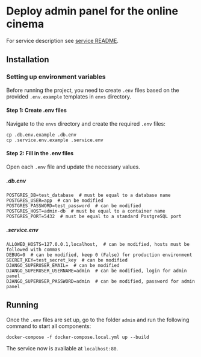 # Deploy admin panel for the online cinema

For service description see [service README](../../services/admin/README.md).

## Installation

### Setting up environment variables

Before running the project, you need to create `.env` files based on the provided `.env.example` templates in `envs` directory.

#### Step 1: Create .env files

Navigate to the `envs` directory and create the required `.env` files:

    cp .db.env.example .db.env
    cp .service.env.example .service.env

#### Step 2: Fill in the .env files

Open each `.env` file and update the necessary values.

##### .db.env

    POSTGRES_DB=test_database  # must be equal to a database name
    POSTGRES_USER=app  # can be modified
    POSTGRES_PASSWORD=test_password  # can be modified
    POSTGRES_HOST=admin-db  # must be equal to a container name
    POSTGRES_PORT=5432  # must be equal to a standard PostgreSQL port

##### .service.env

    ALLOWED_HOSTS=127.0.0.1,localhost,  # can be modified, hosts must be followed with commas
    DEBUG=0  # can be modified, keep 0 (False) for production environment
    SECRET_KEY=test_secret_key  # can be modified
    DJANGO_SUPERUSER_EMAIL=  # can be modified
    DJANGO_SUPERUSER_USERNAME=admin  # can be modified, login for admin panel
    DJANGO_SUPERUSER_PASSWORD=admin  # can be modified, password for admin panel

## Running

Once the `.env` files are set up, go to the folder `admin` and run the following command to start all components:

    docker-compose -f docker-compose.local.yml up --build

The service now is available at `localhost:80`.
